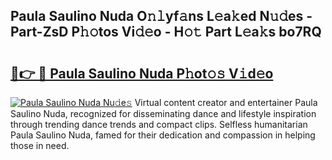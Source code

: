 ## Paula Saulino Nuda O𝚗𝚕yf𝚊ns L𝚎a𝚔ed N𝚞𝚍es - Part-ZsD P𝚑𝚘tos Vi𝚍𝚎o - H𝚘𝚝 Part L𝚎a𝚔s bo7RQ

# <h2><a href="http://kf9c39.oniu.top/?m=Paula+Saulino+Nuda">🔗👉 🔴 Paula Saulino Nuda P𝚑ot𝚘𝚜 V𝚒d𝚎o</a></h2>

[![Paula Saulino Nuda Nu𝚍e𝚜](https://i.imgur.com/0qMVB7G.gif)](http://kf9c39.oniu.top/?m=Paula+Saulino+Nuda)
Virtual content creator and entertainer Paula Saulino Nuda, recognized for disseminating dance and lifestyle inspiration through trending dance trends and compact clips. Selfless humanitarian Paula Saulino Nuda, famed for their dedication and compassion in helping those in need.  
